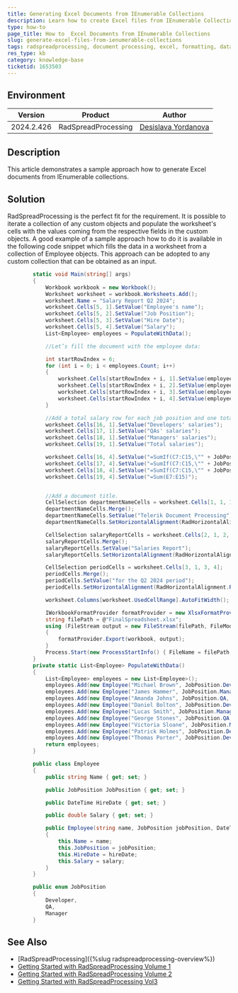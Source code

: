 ```yaml
---
title: Generating Excel Documents from IEnumerable Collections
description: Learn how to create Excel files from IEnumerable Collections using the RadSpreadProcessing library.
type: how-to
page_title: How to  Excel Documents from IEnumerable Collections 
slug: generate-excel-files-from-ienumerable-collections
tags: radspreadprocessing, document processing, excel, formatting, datatable, ienumerable
res_type: kb
category: knowledge-base
ticketid: 1653503
---
```


## Environment

| Version | Product | Author | 
| --- | --- | ---- | 
| 2024.2.426| RadSpreadProcessing |[Desislava Yordanova](https://www.telerik.com/blogs/author/desislava-yordanova)| 

## Description

This article demonstrates a sample approach how to generate Excel documents from IEnumerable collections.

## Solution

 RadSpreadProcessing is the perfect fit for the requirement. It is possible to iterate a collection of any custom objects and populate the worksheet's cells with the values coming from the respective fields in the custom objects. A good example of a sample approach how to do it is available in the following code snippet which fills the data in a worksheet from a collection of Employee objects.
This approach can be adopted to any custom collection that can be obtained as an input.

```csharp
        static void Main(string[] args)
        {
            Workbook workbook = new Workbook();
            Worksheet worksheet = workbook.Worksheets.Add();
            worksheet.Name = "Salary Report Q2 2024";
            worksheet.Cells[5, 1].SetValue("Employee's name");
            worksheet.Cells[5, 2].SetValue("Job Position");
            worksheet.Cells[5, 3].SetValue("Hire Date");
            worksheet.Cells[5, 4].SetValue("Salary");
            List<Employee> employees = PopulateWithData();

            //Let’s fill the document with the employee data:

            int startRowIndex = 6;
            for (int i = 0; i < employees.Count; i++)
            {
                worksheet.Cells[startRowIndex + i, 1].SetValue(employees[i].Name);
                worksheet.Cells[startRowIndex + i, 2].SetValue(employees[i].JobPosition.ToString());
                worksheet.Cells[startRowIndex + i, 3].SetValue(employees[i].HireDate);
                worksheet.Cells[startRowIndex + i, 4].SetValue(employees[i].Salary);
            }

            //Add a total salary row for each job position and one total row for all salaries. 
            worksheet.Cells[16, 1].SetValue("Developers' salaries");
            worksheet.Cells[17, 1].SetValue("QAs' salaries");
            worksheet.Cells[18, 1].SetValue("Managers' salaries");
            worksheet.Cells[19, 1].SetValue("Total salaries");

            worksheet.Cells[16, 4].SetValue("=SumIf(C7:C15,\"" + JobPosition.Developer.ToString() + "\",E7:E15)");
            worksheet.Cells[17, 4].SetValue("=SumIf(C7:C15,\"" + JobPosition.QA.ToString() + "\",E7:E15)");
            worksheet.Cells[18, 4].SetValue("=SumIf(C7:C15,\"" + JobPosition.Manager.ToString() + "\",E7:E15)");
            worksheet.Cells[19, 4].SetValue("=Sum(E7:E15)");


            //Add a document title. 
            CellSelection departmentNameCells = worksheet.Cells[1, 1, 1, 4];
            departmentNameCells.Merge();
            departmentNameCells.SetValue("Telerik Document Processing");
            departmentNameCells.SetHorizontalAlignment(RadHorizontalAlignment.Left);

            CellSelection salaryReportCells = worksheet.Cells[2, 1, 2, 4];
            salaryReportCells.Merge();
            salaryReportCells.SetValue("Salaries Report");
            salaryReportCells.SetHorizontalAlignment(RadHorizontalAlignment.Right);

            CellSelection periodCells = worksheet.Cells[3, 1, 3, 4];
            periodCells.Merge();
            periodCells.SetValue("for the Q2 2024 period");
            periodCells.SetHorizontalAlignment(RadHorizontalAlignment.Right);

            worksheet.Columns[worksheet.UsedCellRange].AutoFitWidth();

            IWorkbookFormatProvider formatProvider = new XlsxFormatProvider();
            string filePath = @"FinalSpreadsheet.xlsx";
            using (FileStream output = new FileStream(filePath, FileMode.Create))
            {
                formatProvider.Export(workbook, output);
            }
            Process.Start(new ProcessStartInfo() { FileName = filePath, UseShellExecute = true });
        } 
        private static List<Employee> PopulateWithData()
        {
            List<Employee> employees = new List<Employee>();
            employees.Add(new Employee("Michael Brown", JobPosition.Developer, new DateTime(2005, 1, 20), 3400));
            employees.Add(new Employee("James Hammer", JobPosition.Manager, new DateTime(2001, 2, 14), 4800));
            employees.Add(new Employee("Amanda Johns", JobPosition.QA, new DateTime(2008, 7, 30), 2600));
            employees.Add(new Employee("Daniel Bolton", JobPosition.Developer, new DateTime(2012, 4, 24), 2900));
            employees.Add(new Employee("Lucas Smith", JobPosition.Manager, new DateTime(2007, 2, 12), 4100));
            employees.Add(new Employee("George Stones", JobPosition.QA, new DateTime(2009, 5, 6), 2850));
            employees.Add(new Employee("Victoria Sloane", JobPosition.Manager, new DateTime(2004, 8, 31), 3150));
            employees.Add(new Employee("Patrick Holmes", JobPosition.Developer, new DateTime(2001, 9, 18), 4200));
            employees.Add(new Employee("Thomas Porter", JobPosition.Developer, new DateTime(2006, 4, 12), 3450));
            return employees;
        }

        public class Employee
        {
            public string Name { get; set; }

            public JobPosition JobPosition { get; set; }

            public DateTime HireDate { get; set; }

            public double Salary { get; set; }

            public Employee(string name, JobPosition jobPosition, DateTime hireDate, double salary)
            {
                this.Name = name;
                this.JobPosition = jobPosition;
                this.HireDate = hireDate;
                this.Salary = salary;
            }
        }

        public enum JobPosition
        {
            Developer,
            QA,
            Manager
        }
```

## See Also

- [RadSpreadProcessing]({%slug radspreadprocessing-overview%})
- [Getting Started with RadSpreadProcessing Volume 1](https://www.telerik.com/blogs/getting-started-with-radspreadprocessing-volume-1)
- [Getting Started with RadSpreadProcessing Volume 2](https://www.telerik.com/blogs/getting-started-with-radspreadprocessing-vol2)
- [Getting Started with RadSpreadProcessing Vol3](https://www.telerik.com/blogs/getting-started-with-radspreadprocessing-vol3)

